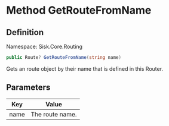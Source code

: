 # Method GetRouteFromName

## Definition
Namespace: Sisk.Core.Routing

```csharp
public Route? GetRouteFromName(string name)
```

Gets an route object by their name that is defined in this Router.

## Parameters

| Key | Value |
| --- | --- |
| name | The route name. | 

